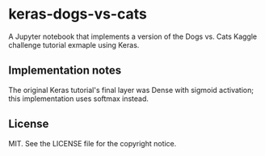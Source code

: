 # keras-dogs-vs-cats
A Jupyter notebook that implements a version of the Dogs vs. Cats Kaggle challenge tutorial exmaple using Keras. 

## Implementation notes
The original Keras tutorial's final layer was Dense with sigmoid activation; this implementation uses softmax instead.

## License

MIT. See the LICENSE file for the copyright notice.

